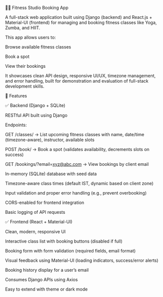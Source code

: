🏋️‍♂️ Fitness Studio Booking App


A full-stack web application built using Django (backend) and React.js + Material-UI (frontend) for managing and booking fitness classes like Yoga, Zumba, and HIIT.

This app allows users to:

Browse available fitness classes

Book a spot

View their bookings

It showcases clean API design, responsive UI/UX, timezone management, and error handling, built for demonstration and evaluation of full-stack development skills.

🚀 Features

✅ Backend (Django + SQLite)

RESTful API built using Django

Endpoints:

GET /classes/ → List upcoming fitness classes with name, date/time (timezone-aware), instructor, available slots

POST /book/ → Book a spot (validates availability, decrements slots on success)

GET /bookings/?email=xyz@abc.com → View bookings by client email

In-memory (SQLite) database with seed data

Timezone-aware class times (default IST, dynamic based on client zone)

Input validation and proper error handling (e.g., prevent overbooking)

CORS-enabled for frontend integration

Basic logging of API requests

✅ Frontend (React + Material-UI)

Clean, modern, responsive UI

Interactive class list with booking buttons (disabled if full)

Booking form with form validation (required fields, email format)

Visual feedback using Material-UI (loading indicators, success/error alerts)

Booking history display for a user’s email

Consumes Django APIs using Axios

Easy to extend with theme or dark mode
